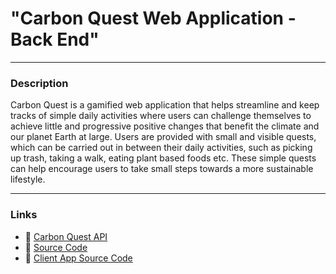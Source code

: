 # "Carbon Quest Web Application - Back End"

---

### Description

Carbon Quest is a gamified web application that helps streamline and keep tracks of simple daily activities where users can challenge themselves to achieve little and progressive positive changes that benefit the climate and our planet Earth at large. Users are provided with small and visible quests, which can be carried out in between their daily activities, such as picking up trash, taking a walk, eating plant based foods etc. These simple quests can help encourage users to take small steps towards a more sustainable lifestyle.

---

### Links

- 🔗 [Carbon Quest API](https://www.questco2-api.fullstack.name.ng)
- 🔗 [Source Code](https://github.com/docthexplorer/questco2_api)
- 🔗 [Client App Source Code](https://github.com/docthexplorer/questco2)